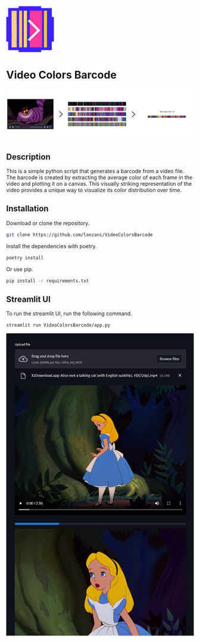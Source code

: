 ![Logo](docs/imgs/logo_small.png)

# Video Colors Barcode

![Image](docs/imgs/cover.png)

## Description
This is a simple python script that generates a barcode from a video file. The barcode is created by extracting the
average color of each frame in the video and plotting it on a canvas. This visually striking representation of the video
provides a unique way to visualize its color distribution over time.

## Installation
Download or clone the repository.
```bash
git clone https://github.com/lanzani/VideoColorsBarcode
```

Install the dependencies with poetry.
```bash
poetry install
```

Or use pip.
```bash
pip install -r requirements.txt
```


## Streamlit UI

To run the streamlit UI, run the following command.
```bash
streamlit run VideoColorsBarcode/app.py
```


![Image](docs/imgs/ui1.png)
